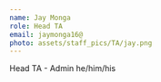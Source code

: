 ```yaml
---
name: Jay Monga
role: Head TA
email: jaymonga16@
photo: assets/staff_pics/TA/jay.png
---
```


Head TA - Admin
he/him/his